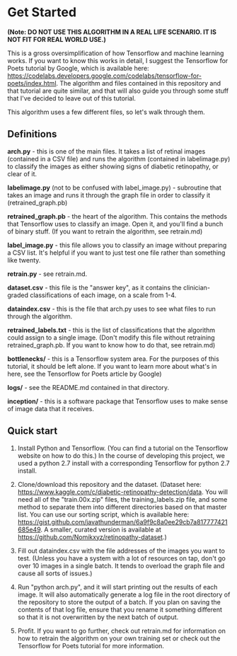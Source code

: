 # Get Started

**(Note: DO NOT USE THIS ALGORITHM IN A REAL LIFE SCENARIO. IT IS NOT FIT FOR REAL WORLD USE.)**

This is a gross oversimplification of how Tensorflow and machine learning works. If you want to know this works in detail, I suggest the Tensorflow for Poets tutorial by Google, which is available here: https://codelabs.developers.google.com/codelabs/tensorflow-for-poets/index.html. The algorithm and files contained in this repository and that tutorial are quite similar, and that will also guide you through some stuff that I've decided to leave out of this tutorial.

This algorithm uses a few different files, so let's walk through them. 

## Definitions

**arch.py** - this is one of the main files. It takes a list of retinal images (contained in a CSV file) and runs the algorithm (contained in labelimage.py) to classify the images as either showing signs of diabetic retinopathy, or clear of it. 

**labelimage.py** (not to be confused with label_image.py) - subroutine that takes an image and runs it through the graph file in order to classify it (retrained_graph.pb)

**retrained_graph.pb** - the heart of the algorithm. This contains the methods that Tensorflow uses to classify an image. Open it, and you'll find a bunch of binary stuff. (If you want to retrain the algorithm, see retrain.md)

**label_image.py** - this file allows you to classify an image without preparing a CSV list. It's helpful if you want to just test one file rather than something like twenty. 

**retrain.py** - see retrain.md. 

**dataset.csv** - this file is the "answer key", as it contains the clinician-graded classifications of each image, on a scale from 1-4. 

**dataindex.csv** - this is the file that arch.py uses to see what files to run through the algorithm. 

**retrained_labels.txt** - this is the list of classifications that the algorithm could assign to a single image. (Don't modify this file without retraining retrained_graph.pb. If you want to know how to do that, see retrain.md)

**bottlenecks/** - this is a Tensorflow system area. For the purposes of this tutorial, it should be left alone. If you want to learn more about what's in here, see the Tensorflow for Poets article by Google)

**logs/** - see the README.md contained in that directory. 

**inception/** - this is a software package that Tensorflow uses to make sense of image data that it receives. 

## Quick start 

1. Install Python and Tensorflow. (You can find a tutorial on the Tensorflow website on how to do this.) In the course of developing this project, we used a python 2.7 install with a corresponding Tensorflow for python 2.7 install. 

2. Clone/download this repository and the dataset. (Dataset here: https://www.kaggle.com/c/diabetic-retinopathy-detection/data. You will need all of the "train.00x.zip" files, the training_labels.zip file, and some method to separate them into different directories based on that master list. You can use our sorting script, which is available here: https://gist.github.com/javathunderman/6a9f9c8a0ee29cb7a817777421685e49. A smaller, curated version is available at https://github.com/Nomikxyz/retinopathy-dataset.)

3. Fill out dataindex.csv with the file addresses of the images you want to test. (Unless you have a system with a lot of resources on tap, don't go over 10 images in a single batch. It tends to overload the graph file and cause all sorts of issues.)

4. Run "python arch.py", and it will start printing out the results of each image. It will also automatically generate a log file in the root directory of the repository to store the output of a batch. If you plan on saving the contents of that log file, ensure that you rename it something different so that it is not overwritten by the next batch of output. 

5. Profit. If you want to go further, check out retrain.md for information on how to retrain the algorithm on your own training set or check out the Tensorflow for Poets tutorial for more information. 



